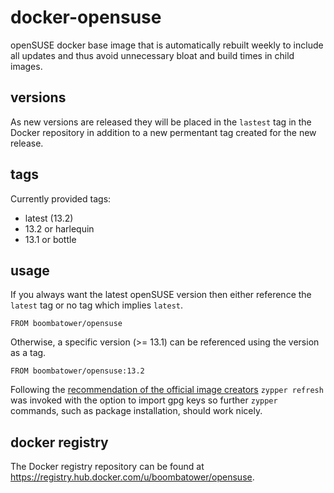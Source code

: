docker-opensuse
===============
openSUSE docker base image that is automatically rebuilt weekly to include all updates and thus avoid unnecessary bloat and build times in child images.

versions
--------
As new versions are released they will be placed in the `lastest` tag in the Docker repository in addition to a new permentant tag created for the new release.

tags
----
Currently provided tags:

- latest (13.2)
- 13.2 or harlequin
- 13.1 or bottle

usage
-----
If you always want the latest openSUSE version then either reference the `latest` tag or no tag which implies `latest`.

    FROM boombatower/opensuse

Otherwise, a specific version (>= 13.1) can be referenced using the version as a tag.

    FROM boombatower/opensuse:13.2

Following the [recommendation of the official image creators](https://news.opensuse.org/2014/08/07/official-docker-containers/) `zypper refresh` was invoked with the option to import gpg keys so further `zypper` commands, such as package installation, should work nicely.

docker registry
---------------
The Docker registry repository can be found at https://registry.hub.docker.com/u/boombatower/opensuse.
